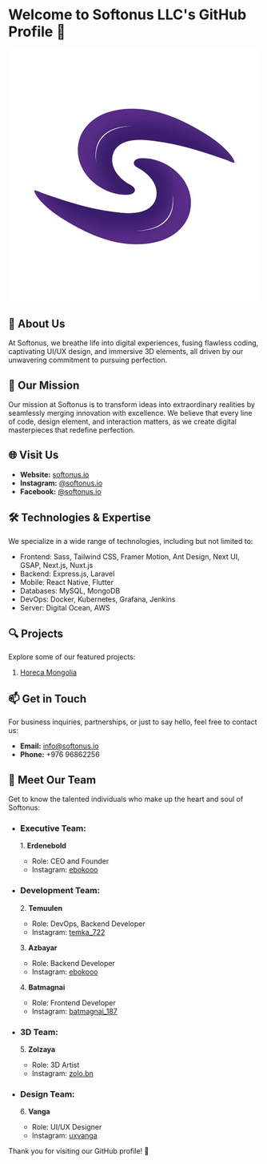 # Welcome to Softonus LLC's GitHub Profile 👋

![Softonus LLC Logo](https://github.com/softonus-io/.github/blob/main/softonus-logo.jpg)


## 🌟 About Us

At Softonus, we breathe life into digital experiences, fusing flawless coding, captivating UI/UX design, and immersive 3D elements, all driven by our unwavering commitment to pursuing perfection.

## 🚀 Our Mission

Our mission at Softonus is to transform ideas into extraordinary realities by seamlessly merging innovation with excellence. We believe that every line of code, design element, and interaction matters, as we create digital masterpieces that redefine perfection.

## 🌐 Visit Us

- **Website:** [softonus.io](https://softonus.io)
- **Instagram:** [@softonus.io](https://instagram.com/softonus.io)
- **Facebook:** [@softonus.io](https://facebook.com/softonus.io)

## 🛠️ Technologies & Expertise

We specialize in a wide range of technologies, including but not limited to:

- Frontend: Sass, Tailwind CSS, Framer Motion, Ant Design, Next UI, GSAP, Next.js, Nuxt.js
- Backend: Express.js, Laravel
- Mobile: React Native, Flutter
- Databases: MySQL, MongoDB
- DevOps: Docker, Kubernetes, Grafana, Jenkins
- Server: Digital Ocean, AWS

## 🔍 Projects

Explore some of our featured projects:

1. [Horeca Mongolia](https://horecamongolia.com)

## 📫 Get in Touch

For business inquiries, partnerships, or just to say hello, feel free to contact us:

- **Email:** info@softonus.io
- **Phone:** +976 96862256

## 👥 Meet Our Team

Get to know the talented individuals who make up the heart and soul of Softonus:

- ### Executive Team:

   1\. **Erdenebold**
     - Role: CEO and Founder
     - Instagram: [ebokooo](https://instagram.com/ebokooo)

- ### Development Team:

   2\. **Temuulen**
     - Role: DevOps, Backend Developer
     - Instagram: [temka_722](https://instagram.com/temka_722)

   3\. **Azbayar**
     - Role: Backend Developer
     - Instagram: [ebokooo](https://instagram.com/ebokooo)
   
   4\. **Batmagnai**
     - Role: Frontend Developer
     - Instagram: [batmagnai_187](https://instagram.com/batmagnai_187)

- ### 3D Team:

   5\. **Zolzaya**
     - Role: 3D Artist
     - Instagram: [zolo.bn](https://instagram.com/zolo.bn)

- ### Design Team:

   6\. **Vanga**
     - Role: UI/UX Designer
     - Instagram: [uxvanga](https://instagram.com/uxvanga)

Thank you for visiting our GitHub profile! 🚀
